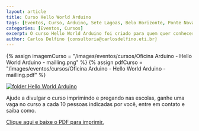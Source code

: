 ```yaml
---
layout: article
title: Curso Hello World Arduino
tags: [Eventos, Curso, Arduino, Sete Lagoas, Belo Horizonte, Ponte Nova, Santa Luzia, Lagoa Santa, Nova Lima, Coronel Fabriciano, Itabira, Itauna, São João de Bicas]
categories: [Eventos, Cursos]
excerpt: O curso Hello World Arduino foi criado para quem quer conhecer o Arduino sem entrar em muitos detalhes de Microcontroladores, mas já quer sair fazendo alguma coisa e com a segurança de estar seguindo o caminho certo.
author: Carlos Delfino {consultoria@carlosdelfino.eti.br}
---
```


{% assign imagemCurso = "/images/eventos/cursos/Oficina Arduino - Hello World Arduino - mailling.png" %}
{% assign pdfCurso = "/images/eventos/cursos/Oficina Arduino - Hello World Arduino - mailling.pdf" %}

<div class="imageBox">
<a rel="lightbox" title="Folder Hello World Arduino" href="{{ imagemCurso | uri_escape }}" >
<img alt="folder Hello World Arduino" src="{{ imagemCurso | uri_escape }}" />
</a>
</div>

Ajude a divulgar o curso imprimindo e pregando nas escolas, ganhe uma vaga no curso a cada 10
pessoas indicadas por você, entre em contato e saiba como.

<a rel="lightbox" title="Folder Hello World Arduino" href="{{ pdfCurso | uri_escape }}" >
Clique aqui e baixe o PDF para imprimir.
</a>
